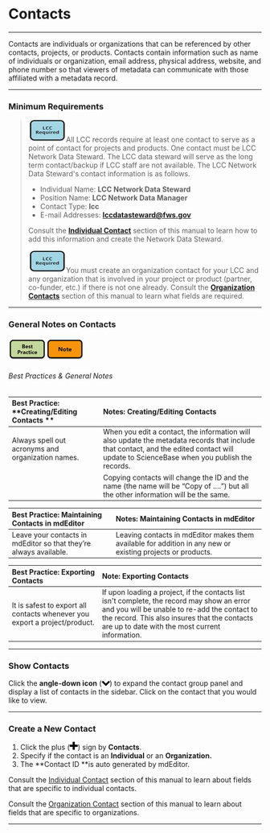 # Contacts

---

Contacts are individuals or organizations that can be referenced by other contacts, projects, or products. Contacts contain information such as name of individuals or organization, email address, physical address, website, and phone number so that viewers of metadata can communicate with those affiliated with a metadata record.

---

### Minimum Requirements

> ![](/assets/lcc_required_small.png)All LCC records require at least one contact to serve as a point of contact for projects and products. One contact must be  LCC Network Data Steward. The LCC data steward will serve as the long term contact/backup if LCC staff are not available. The LCC Network Data Steward's contact information is as follows.
>
> * Individual Name: **LCC Network Data Steward**
> * Position Name: **LCC Network Data Manager**
> * Contact Type: **lcc**
> * E-mail Addresses: **lccdatasteward@fws.gov**
>
> Consult the [**Individual Contact**](/contact/individual-contact.md) section of this manual to learn how to add this information and create the Network Data Steward.
>
> ![](/assets/lcc_required_small.png)You must create an organization contact for your LCC and any organization that is involved in your project or product \(partner, co-funder, etc.\) if there is not one already. Consult the [**Organization Contacts**](/contact/organization-contacts.md) section of this manual to learn what fields are required.

---

### General Notes on Contacts

![](/assets/best_practice_small.png)![](/assets/note_small.png)

###### Best Practices & General Notes

| Best Practice: **Creating/Editing Contacts ** | Notes: **Creating/Editing Contacts** |
| :--- | :--- |
| Always spell out acronyms and organization names. | When you edit a contact, the information will also update the metadata records that include that contact, and the edited contact will update to ScienceBase when you publish the records. |
|  | Copying contacts will change the ID and the name \(the name will be “Copy of ….”\) but all the other information will be the same. |

| Best Practice: Maintaining Contacts in mdEditor | Notes: Maintaining Contacts in mdEditor |
| :--- | :--- |
| Leave your contacts in mdEditor so that they’re always available. | Leaving contacts in mdEditor makes them available for addition in any new or existing projects or products. |

| Best Practice: Exporting Contacts | Note: Exporting Contacts |
| :--- | :--- |
| It is safest to export all contacts whenever you export a project/product. | If upon loading a project, if the contacts list isn't complete, the record may show an error and you will be unable to re-add the contact to the record. This also insures that the contacts are up to date with the most current information. |

---

### Show Contacts

Click the **angle-down icon** \(![](/assets/symbol_angle-down_16.png)\) to expand the contact group panel and display a list of contacts in the sidebar. Click on the contact that you would like to view.

---

### Create a New Contact

1. Click the plus \(![](/assets/symbol_plus_16.png)\) sign by **Contacts**.
2. Specify if the contact is an **Individual** or an **Organization.**
3. The **Contact ID **is auto generated by mdEditor.

Consult the [Individual Contact](/contact/new/individual.md) section of this manual to learn about fields that are specific to individual contacts.

Consult the [Organization Contact](/contact/new/organization.md) section of this manual to learn about fields that are specific to organizations.

---



